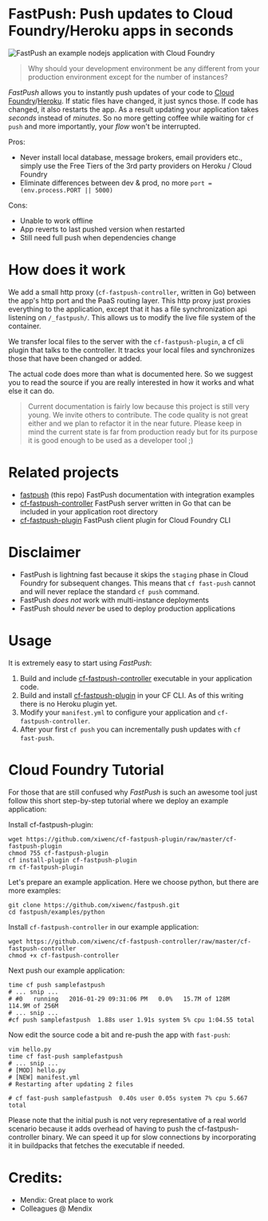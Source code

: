 FastPush: Push updates to Cloud Foundry/Heroku apps in seconds
==

![FastPush an example nodejs application with Cloud Foundry](https://github.com/xiwenc/fastpush/raw/master/resources/fastpush-example-nodejs.gif)
> Why should your development environment be any different from your production environment except for the number of instances?

*FastPush* allows you to instantly push updates of your code to [Cloud Foundry](https://www.cloudfoundry.org)/[Heroku](https://www.heroku.com). If static files have changed, it just syncs those. If code has changed, it also restarts the app. As a result updating your application takes *seconds* instead of *minutes*. So no more getting coffee while waiting for `cf push` and more importantly, your *flow* won't be interrupted.

Pros:
- Never install local database, message brokers, email providers etc., simply use the Free Tiers of the 3rd party providers on Heroku / Cloud Foundry
- Eliminate differences between dev & prod, no more `port = (env.process.PORT || 5000)`

Cons:
- Unable to work offline
- App reverts to last pushed version when restarted
- Still need full push when dependencies change


How does it work
===

We add a small http proxy (`cf-fastpush-controller`, written in Go) between the app's http port and the PaaS routing layer. This http proxy just proxies everything to the application, except that it has a file synchronization api listening on `/_fastpush/`. This allows us to modify the live file system of the container.

We transfer local files to the server with the `cf-fastpush-plugin`, a cf cli plugin that talks to the controller. It tracks your local files and synchronizes those that have been changed or added.

The actual code does more than what is documented here. So we suggest you to read the source if you are really interested in how it works and what else it can do.

> Current documentation is fairly low because this project is still very young. We invite others to contribute. The code quality is not great either and we plan to refactor it in the near future. Please keep in mind the current state is far from production ready but for its purpose it is good enough to be used as a developer tool ;)

Related projects
===

- [fastpush](https://github.com/xiwenc/fastpush) (this repo) FastPush documentation with integration examples
- [cf-fastpush-controller](https://github.com/xiwenc/cf-fastpush-controller) FastPush server written in Go that can be included in your application root directory
- [cf-fastpush-plugin](https://github.com/xiwenc/cf-fastpush-plugin) FastPush client plugin for Cloud Foundry CLI

Disclaimer
===

- FastPush is lightning fast because it skips the `staging` phase in Cloud Foundry for subsequent changes. This means that `cf fast-push` cannot and will never replace the standard `cf push` command.
- FastPush *does not* work with multi-instance deployments
- FastPush should *never* be used to deploy production applications

Usage
===

It is extremely easy to start using *FastPush*:

1. Build and include [cf-fastpush-controller](https://github.com/xiwenc/cf-fastpush-controller) executable in your application code.
2. Build and install [cf-fastpush-plugin](https://github.com/xiwenc/cf-fastpush-plugin) in your CF CLI. As of this writing there is no Heroku plugin yet.
3. Modify your `manifest.yml` to configure your application and `cf-fastpush-controller`.
4. After your first `cf push` you can incrementally push updates with `cf fast-push`.

Cloud Foundry Tutorial
===

For those that are still confused why *FastPush* is such an awesome tool just follow this short step-by-step tutorial where we deploy an example application:

Install cf-fastpush-plugin:
```
wget https://github.com/xiwenc/cf-fastpush-plugin/raw/master/cf-fastpush-plugin
chmod 755 cf-fastpush-plugin
cf install-plugin cf-fastpush-plugin
rm cf-fastpush-plugin
```

Let's prepare an example application. Here we choose python, but there are more examples:
```
git clone https://github.com/xiwenc/fastpush.git
cd fastpush/examples/python
```

Install `cf-fastpush-controller` in our example application:
```
wget https://github.com/xiwenc/cf-fastpush-controller/raw/master/cf-fastpush-controller
chmod +x cf-fastpush-controller
```

Next push our example application:
```
time cf push samplefastpush
# ... snip ...
# #0   running   2016-01-29 09:31:06 PM   0.0%   15.7M of 128M   114.9M of 256M
# ... snip ...
#cf push samplefastpush  1.88s user 1.91s system 5% cpu 1:04.55 total
```

Now edit the source code a bit and re-push the app with `fast-push`:
```
vim hello.py
time cf fast-push samplefastpush
# ... snip ...
# [MOD] hello.py
# [NEW] manifest.yml
# Restarting after updating 2 files

# cf fast-push samplefastpush  0.40s user 0.05s system 7% cpu 5.667 total
```
Please note that the initial push is not very representative of a real world scenario because it adds overhead of having to push the cf-fastpush-controller binary. We can speed it up for slow connections by incorporating it in buildpacks that fetches the executable if needed.

Credits:
===
- Mendix: Great place to work
- Colleagues @ Mendix
